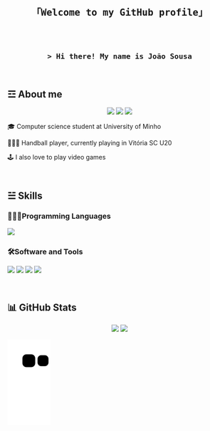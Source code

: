 <br>
<!-- Welcome -->
<h2 align= "center"> 
       <samp> 「Welcome to my GitHub profile」
  </samp>  
</h2>

<br>


<!-- Introduction --> 
<br>
<h3 align= "center"> 
       <samp>&gt; Hi there! My name is João Sousa 
  </samp>

</h3> 

<br>


           
<!-- About me -->

<h2>&#9778; About me </h2>   


<p align = "center">       
<!-- Instagram -->
<a target="_blank" href="https://www.instagram.com/joao.sousa64/"><img src="https://img.shields.io/badge/Instagram-E4405F?style=for-the-badge&logo=instagram&logoColor=white"></a>
<!-- Twitter -->
<a target="_blank" href="https://twitter.com/Joao_Sousa64"><img src="https://img.shields.io/badge/Twitter-1DA1F2?style=for-the-badge&logo=twitter&logoColor=white"></a>
<!-- Facebook -->
<a target="_blank" href="https://www.facebook.com/joaoafonso.almeidasousa.3/"><img src="https://img.shields.io/badge/Facebook-1877F2?style=for-the-badge&logo=facebook&logoColor=white"></a> 

</p>
       

🎓 Computer science student at University of Minho 

🤾🏻‍♂️ Handball player, currently playing in Vitória SC U20 

🕹 I also love to play video games  

<br> 
  
 
<h2>&#9777; Skills </h2> 


<!-- Programming Languages --> 

<h3> 👨🏻‍💻Programming Languages </h3> 

<p>
       <!-- Haskell -->
       <a><img src="https://img.shields.io/badge/Haskell-5D4F85?style=for-the-badge&logo=haskell&logoColor=white"></a> 
</p>


<h3>🛠Software and Tools </h3> 

<p>  
       <!-- Adobe Photoshop -->
       <a><img src="https://img.shields.io/badge/Adobe%20Photoshop-31A8FF?style=for-the-badge&logo=Adobe%20Photoshop&logoColor=black"></a> 
       <!-- Visual Studio Code --> 
       <a><img src="https://img.shields.io/badge/Visual_Studio_Code-0078D4?style=for-the-badge&logo=visual%20studio%20code&logoColor=white"></a>
       <!-- GitHub -->
       <a><img src="https://img.shields.io/badge/GitHub-100000?style=for-the-badge&logo=github&logoColor=white"></a>
       <!-- Adobe Illustrator -->
       <a><img src="https://img.shields.io/badge/Adobe%20Illustrator-FF9A00?style=for-the-badge&logo=adobe%20illustrator&logoColor=white"></a> 
</p>   

<br>

<h2> 📊 GitHub Stats </h2> 
  
<p align="center">
<img height="200px" src="https://github-readme-stats.vercel.app/api?username=sousini&theme=dark&show_icons=true">
<img height="200px" src="https://github-readme-stats.vercel.app/api/top-langs/?username=sousini&theme=dark&show_icons=true">
</p>




 
![Snake animation](https://github.com/sousini/sousini/blob/output/github-contribution-grid-snake.svg)
